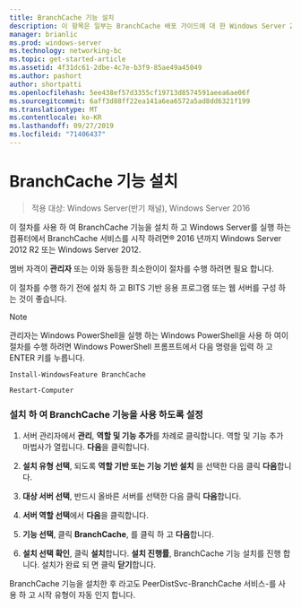 ```yaml
---
title: BranchCache 기능 설치
description: 이 항목은 일부는 BranchCache 배포 가이드에 대 한 Windows Server 2016, 지사에 WAN 대역폭 사용량을 최적화 하기 위해 분산 및 호스트 캐시 모드로 BranchCache를 배포 하는 방법을 보여 주는
manager: brianlic
ms.prod: windows-server
ms.technology: networking-bc
ms.topic: get-started-article
ms.assetid: 4f31dc61-2dbe-4c7e-b3f9-85ae49a45049
ms.author: pashort
author: shortpatti
ms.openlocfilehash: 5ee438ef57d3355cf19713d8574591aeea6ae06f
ms.sourcegitcommit: 6aff3d88ff22ea141a6ea6572a5ad8dd6321f199
ms.translationtype: MT
ms.contentlocale: ko-KR
ms.lasthandoff: 09/27/2019
ms.locfileid: "71406437"
---
```

# <a name="install-the-branchcache-feature"></a>BranchCache 기능 설치

>적용 대상: Windows Server(반기 채널), Windows Server 2016

이 절차를 사용 하 여 BranchCache 기능을 설치 하 고 Windows Server를 실행 하는 컴퓨터에서 BranchCache 서비스를 시작 하려면&reg; 2016 년까지 Windows Server 2012 R2 또는 Windows Server 2012.  
  
멤버 자격이 **관리자** 또는 이와 동등한 최소한이이 절차를 수행 하려면 필요 합니다.  
  
이 절차를 수행 하기 전에 설치 하 고 BITS 기반 응용 프로그램 또는 웹 서버를 구성 하는 것이 좋습니다.  
  
> [!NOTE]  
> 관리자는 Windows PowerShell을 실행 하는 Windows PowerShell을 사용 하 여이 절차를 수행 하려면 Windows PowerShell 프롬프트에서 다음 명령을 입력 하 고 ENTER 키를 누릅니다.  
>   
> `Install-WindowsFeature BranchCache`  
>   
> `Restart-Computer`  
  
### <a name="to-install-and-enable-the-branchcache-feature"></a>설치 하 여 BranchCache 기능을 사용 하도록 설정  
  
1.  서버 관리자에서 **관리**, **역할 및 기능 추가**를 차례로 클릭합니다. 역할 및 기능 추가 마법사가 열립니다. **다음**을 클릭합니다.  
  
2.  **설치 유형 선택**, 되도록 **역할 기반 또는 기능 기반 설치** 을 선택한 다음 클릭 **다음**합니다.  
  
3.  **대상 서버 선택**, 반드시 올바른 서버를 선택한 다음 클릭 **다음**합니다.  
  
4.  **서버 역할 선택**에서 **다음**을 클릭합니다.  
  
5.  **기능 선택**, 클릭 **BranchCache**, 를 클릭 하 고 **다음**합니다.  
  
6.  **설치 선택 확인**, 클릭 **설치**합니다. **설치 진행률**, BranchCache 기능 설치를 진행 합니다. 설치가 완료 되 면 클릭 **닫기**합니다.  
  
BranchCache 기능을 설치한 후 라고도 PeerDistSvc-BranchCache 서비스-를 사용 하 고 시작 유형이 자동 인지 합니다.  
  


